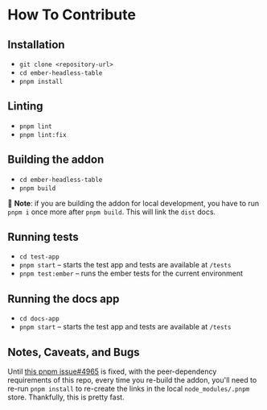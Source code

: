 # How To Contribute

## Installation

* `git clone <repository-url>`
* `cd ember-headless-table`
* `pnpm install`

## Linting

* `pnpm lint`
* `pnpm lint:fix`

## Building the addon

* `cd ember-headless-table`
* `pnpm build`

:hear_no_evil: **Note**: if you are building the addon for local development, you have to run `pnpm i` once more after `pnpm build`. This will link the `dist` docs.
 
## Running tests

* `cd test-app`
* `pnpm start` – starts the test app and tests are available at `/tests`
* `pnpm test:ember` – runs the ember tests for the current environment

## Running the docs app

* `cd docs-app`
* `pnpm start` – starts the test app and tests are available at `/tests`

## Notes, Caveats, and Bugs

Until [this pnpm issue#4965](https://github.com/pnpm/pnpm/issues/4965) is fixed,
with the peer-dependency requirements of this repo, every time you re-build the addon,
you'll need to re-run `pnpm install` to re-create the links in the local `node_modules/.pnpm` store.
Thankfully, this is pretty fast.
